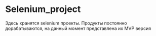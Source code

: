 # Selenium_project

Здесь хранятся selenium проекты. Продукты постоянно дорабатываются, на данный момент представлена их MVP версия
